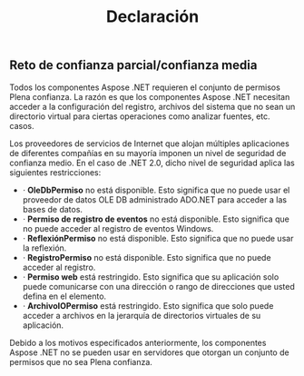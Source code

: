 ﻿---
title: Declaración
type: docs
weight: 30
url: /es/net/declaration/
---
## **Reto de confianza parcial/confianza media**
Todos los componentes Aspose .NET requieren el conjunto de permisos Plena confianza. La razón es que los componentes Aspose .NET necesitan acceder a la configuración del registro, archivos del sistema que no sean un directorio virtual para ciertas operaciones como analizar fuentes, etc. casos.

Los proveedores de servicios de Internet que alojan múltiples aplicaciones de diferentes compañías en su mayoría imponen un nivel de seguridad de confianza medio. En el caso de .NET 2.0, dicho nivel de seguridad aplica las siguientes restricciones:

- · **OleDbPermiso** no está disponible. Esto significa que no puede usar el proveedor de datos OLE DB administrado ADO.NET para acceder a las bases de datos.
- · **Permiso de registro de eventos** no está disponible. Esto significa que no puede acceder al registro de eventos Windows.
- · **ReflexiónPermiso** no está disponible. Esto significa que no puede usar la reflexión.
- · **RegistroPermiso** no está disponible. Esto significa que no puede acceder al registro.
- · **Permiso web** está restringido. Esto significa que su aplicación solo puede comunicarse con una dirección o rango de direcciones que usted defina en el<trust> elemento.
- · **ArchivoIOPermiso** está restringido. Esto significa que solo puede acceder a archivos en la jerarquía de directorios virtuales de su aplicación.

Debido a los motivos especificados anteriormente, los componentes Aspose .NET no se pueden usar en servidores que otorgan un conjunto de permisos que no sea Plena confianza.

